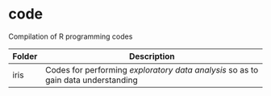 # code
Compilation of R programming codes

Folder | Description
---|---
iris | Codes for performing *exploratory data analysis* so as to gain data understanding
